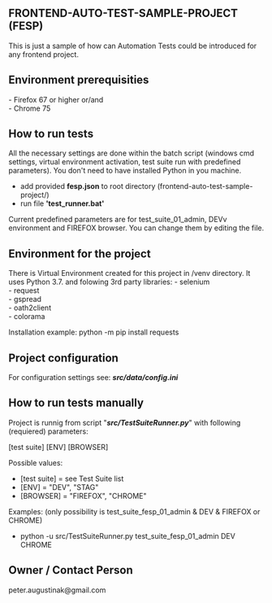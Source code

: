 <h2>FRONTEND-AUTO-TEST-SAMPLE-PROJECT (FESP)</h2>
<p>This is just a sample of how can Automation Tests could be introduced for any frontend project.</p>

<h2>Environment prerequisities</h2>
- Firefox 67 or higher or/and<br/>
- Chrome 75

<h2>How to run tests</h2>
<p>All the necessary settings are done within the batch script (windows cmd settings, virtual environment activation,
test suite run with predefined parameters). You don't need to have installed Python in you machine.</p>

- add provided <b>fesp.json</b> to root directory (frontend-auto-test-sample-project/)
- run file <b>'test_runner.bat'</b>

<p>Current predefined parameters are for test_suite_01_admin, DEVv environment and FIREFOX browser.
You can change them by editing the file.</p> 

<h2>Environment for the project</h2>
There is Virtual Environment created for this project in /venv directory. It uses Python 3.7. 
and folowing 3rd party libraries:
- selenium<br/>
- request<br/>
- gspread<br/>
- oath2client<br/>
- colorama

Installation example:
python -m pip install requests

<h2>Project configuration</h2>
For configuration settings see:
<b><i>src/data/config.ini</i></b>

<h2>How to run tests manually</h2>
Project is runnig from script "<b><i>src/TestSuiteRunner.py</i></b>" with following (requiered) parameters:

[test suite] [ENV] [BROWSER]

Possible values:
- [test suite] = see Test Suite list
- [ENV] = "DEV", "STAG"
- [BROWSER] = "FIREFOX", "CHROME"

Examples: (only possibility is test_suite_fesp_01_admin & DEV & FIREFOX or CHROME)
- python -u src/TestSuiteRunner.py test_suite_fesp_01_admin DEV CHROME

<h2>Owner / Contact Person</h2>
peter.augustinak@gmail.com

